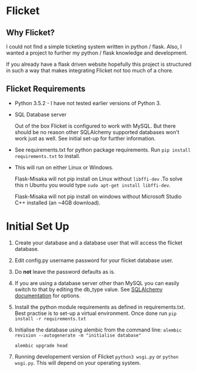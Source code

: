 # Flicket

## Why Flicket?
I could not find a simple ticketing system written in python / flask. 
Also, I wanted a project to further my python / flask knowledge and development. 

If you already have a flask driven website hopefully this project is structured
in such a way that makes integrating Flicket not too much of a chore.

## Flicket Requirements
* Python 3.5.2 - I have not tested earlier versions of Python 3.
* SQL Database server

     Out of the box Flicket is configured to work with MySQL. But there 
     should be no reason other SQLAlchemy supported databases won't work
     just as well. See initial set-up for further information.
  
* See requirements.txt for python package requirements. Run `pip install requirements.txt` to install.
* This will run on either Linux or Windows. 
    
    Flask-Misaka will not pip install on Linux without `libffi-dev` .To solve this
    n Ubuntu you would type `sudo apt-get install libffi-dev`.
    
    Flask-Misaka will not pip install on windows without Microsoft Studio C++ 
    installed (an ~4GB download).


# Initial Set Up
1. Create your database and a database user that will access the flicket
database.
2. Edit config.py username password for your flicket database user.
3. Do __not__ leave the password defaults as is.
4. If you are using a database server other than MySQL you can easily 
switch to that by editing the db_type value. See [SQLAlchemy documentation](http://docs.sqlalchemy.org/en/latest/core/engines.html) 
for options.
5. Install the python module requirements as defined in requirements.txt. 
Best practise is to set-up a virtual environment. Once done run `pip install -r requirements.txt`
6. Initialise the database using alembic from the command line:
    `alembic revision --autogenerate -m "initialise database"`
    
    `alembic upgrade head`
7. Running developement version of Flicket `python3 wsgi.py` or `python wsgi.py`. This 
will depend on your operating system.
